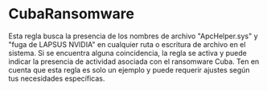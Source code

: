 # CubaRansomware
Esta regla busca la presencia de los nombres de archivo "ApcHelper.sys" y "fuga de LAPSUS NVIDIA" en cualquier ruta o escritura de archivo en el sistema. 
Si se encuentra alguna coincidencia, la regla se activa y puede indicar la presencia de actividad asociada con el ransomware Cuba. 
Ten en cuenta que esta regla es solo un ejemplo y puede requerir ajustes según tus necesidades específicas.
